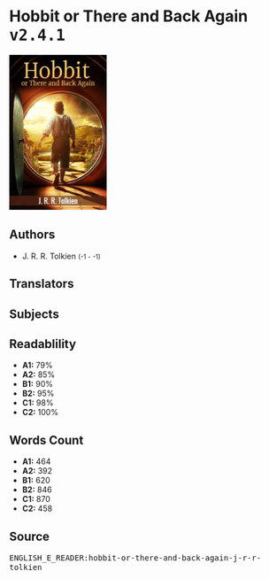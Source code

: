 # Hobbit or There and Back Again <kbd>v2.4.1</kbd>

![](./cover.medium.jpg "")

## Authors


 - J. R. R. Tolkien <small>(-1 - -1)</small>

## Translators



## Subjects



## Readablility


 - **A1:** 79%
 - **A2:** 85%
 - **B1:** 90%
 - **B2:** 95%
 - **C1:** 98%
 - **C2:** 100%

## Words Count


 - **A1:** 464
 - **A2:** 392
 - **B1:** 620
 - **B2:** 846
 - **C1:** 870
 - **C2:** 458

## Source


<kbd>ENGLISH_E_READER:hobbit-or-there-and-back-again-j-r-r-tolkien</kbd>
